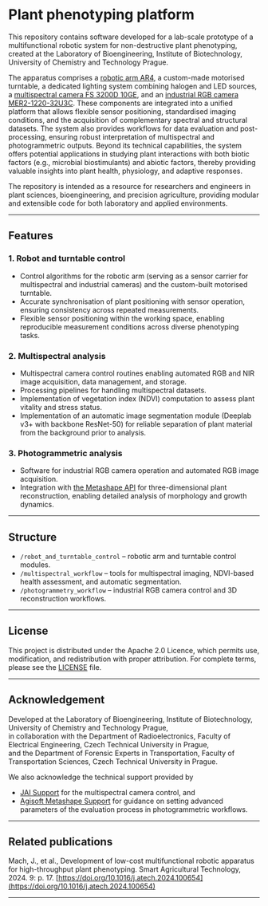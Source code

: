 # Plant phenotyping platform 

This repository contains software developed for a lab-scale prototype of a multifunctional robotic system for non-destructive plant phenotyping, created at the Laboratory of Bioengineering, Institute of Biotechnology, University of Chemistry and Technology Prague.  

The apparatus comprises a [robotic arm AR4](https://anninrobotics.com/), a custom-made motorised turntable, a dedicated lighting system combining halogen and LED sources, a [multispectral camera FS 3200D 10GE](https://ftp.stemmer-imaging.com/webdavs/docmanager/150153-JAI-FS-3200D-10GE-Datasheet.pdf), and an [industrial RGB camera MER2-1220-32U3C](https://en.daheng-imaging.com/show-106-1997-1.html). These components are integrated into a unified platform that allows flexible sensor positioning, standardised imaging conditions, and the acquisition of complementary spectral and structural datasets. The system also provides workflows for data evaluation and post-processing, ensuring robust interpretation of multispectral and photogrammetric outputs. Beyond its technical capabilities, the system offers potential applications in studying plant interactions with both biotic factors (e.g., microbial biostimulants) and abiotic factors, thereby providing valuable insights into plant health, physiology, and adaptive responses. 

The repository is intended as a resource for researchers and engineers in plant sciences, bioengineering, and precision agriculture, providing modular and extensible code for both laboratory and applied environments.

 ---

## Features

### 1. Robot and turntable control
- Control algorithms for the robotic arm (serving as a sensor carrier for multispectral and industrial cameras) and the custom-built motorised turntable.
- Accurate synchronisation of plant positioning with sensor operation, ensuring consistency across repeated measurements.
- Flexible sensor positioning within the working space, enabling reproducible measurement conditions across diverse phenotyping tasks.

### 2. Multispectral analysis
- Multispectral camera control routines enabling automated RGB and NIR image acquisition, data management, and storage.
- Processing pipelines for handling multispectral datasets.  
- Implementation of vegetation index (NDVI) computation to assess plant vitality and stress status.  
- Implementation of an automatic image segmentation module (Deeplab v3+ with backbone ResNet-50) for reliable separation of plant material from the background prior to analysis.  

### 3. Photogrammetric analysis
- Software for industrial RGB camera operation and automated RGB image acquisition.  
- Integration with [the Metashape API](https://www.agisoft.com/pdf/metashape_python_api_2_0_0.pdf) for three-dimensional plant reconstruction, enabling detailed analysis of morphology and growth dynamics.  

---

## Structure
- `/robot_and_turntable_control` – robotic arm and turntable control modules.  
- `/multispectral_workflow` – tools for multispectral imaging, NDVI-based health assessment, and automatic segmentation.  
- `/photogrammetry_workflow` – industrial RGB camera control and 3D reconstruction workflows.  

---

## License
This project is distributed under the Apache 2.0 Licence, which permits use, modification, and redistribution with proper attribution. For complete terms, please see the [LICENSE](./LICENSE) file.  

---

## Acknowledgement
Developed at the Laboratory of Bioengineering, Institute of Biotechnology, University of Chemistry and Technology Prague,  
in collaboration with the Department of Radioelectronics, Faculty of Electrical Engineering, Czech Technical University in Prague,  
and the Department of Forensic Experts in Transportation, Faculty of Transportation Sciences, Czech Technical University in Prague.  

We also acknowledge the technical support provided by  
- [JAI Support](https://support.jai.com/hc/en-us) for the multispectral camera control, and  
- [Agisoft Metashape Support](https://www.agisoftmetashape.com/support/?srsltid=AfmBOopHtxRqLW6budwORrpX34QVnSkSQnkvERqKRR9fFE1lLZ1-gCzI) for guidance on setting advanced parameters of the evaluation process in photogrammetric workflows.  

---

## Related publications
Mach, J., et al., Development of low-cost multifunctional robotic apparatus for high-throughput plant phenotyping. Smart Agricultural Technology, 2024. 9: p. 17. [https://doi.org/10.1016/j.atech.2024.100654](https://doi.org/10.1016/j.atech.2024.100654)

---
